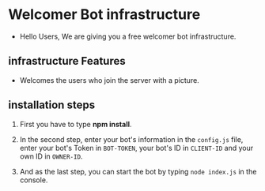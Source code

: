 # Welcomer Bot infrastructure
- Hello Users, We are giving you a free welcomer bot infrastructure.

## infrastructure Features
- Welcomes the users who join the server with a picture.
  
## installation steps
 1. First you have to type **npm install**.
  
 2. In the second step, enter your bot's information in the `config.js` file, enter your bot's Token in `BOT-TOKEN`, your bot's ID in `CLIENT-ID` and your own ID in `OWNER-ID`.
  
 3. And as the last step, you can start the bot by typing `node index.js` in the console.

